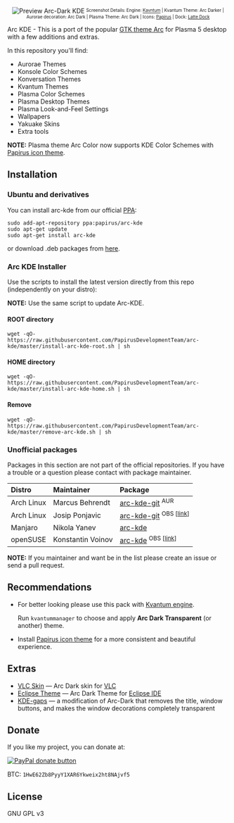 <p align="center">
  <img src="https://raw.githubusercontent.com/PapirusDevelopmentTeam/arc-kde/master/preview.png" alt="Preview Arc-Dark KDE"/>
  <sup><sub>Screenshot Details: Engine: <a href="https://github.com/tsujan/Kvantum/tree/master/Kvantum">Kavntum</a> | Kvantum Theme: Arc Darker | Aurorae decoration: Arc Dark | Plasma Theme: Arc Dark | Icons: <a href="https://github.com/PapirusDevelopmentTeam/papirus-icon-theme">Papirus</a> | Dock: <a href="https://github.com/psifidotos/Latte-Dock">Latte Dock</a></sub></sup>
</p>

Arc KDE - This is a port of the popular [GTK theme Arc](https://github.com/horst3180/Arc-theme) for Plasma 5 desktop with a few additions and extras.

In this repository you'll find:

- Aurorae Themes
- Konsole Color Schemes
- Konversation Themes
- Kvantum Themes
- Plasma Color Schemes
- Plasma Desktop Themes
- Plasma Look-and-Feel Settings
- Wallpapers
- Yakuake Skins
- Extra tools

**NOTE:** Plasma theme Arc Color now supports KDE Color Schemes with [Papirus icon theme](https://github.com/PapirusDevelopmentTeam/papirus-icon-theme).

## Installation

### Ubuntu and derivatives

You can install arc-kde from our official [PPA](https://launchpad.net/~papirus/+archive/ubuntu/arc-kde):

```
sudo add-apt-repository ppa:papirus/arc-kde
sudo apt-get update
sudo apt-get install arc-kde
```

or download .deb packages from [here](https://launchpad.net/~papirus/+archive/ubuntu/arc-kde/+packages).

### Arc KDE Installer

Use the scripts to install the latest version directly from this repo (independently on your distro):

**NOTE:** Use the same script to update Arc-KDE.

#### ROOT directory

```
wget -qO- https://raw.githubusercontent.com/PapirusDevelopmentTeam/arc-kde/master/install-arc-kde-root.sh | sh
```
#### HOME directory

```
wget -qO- https://raw.githubusercontent.com/PapirusDevelopmentTeam/arc-kde/master/install-arc-kde-home.sh | sh
```

#### Remove

```
wget -qO- https://raw.githubusercontent.com/PapirusDevelopmentTeam/arc-kde/master/remove-arc-kde.sh | sh
```

### Unofficial packages

Packages in this section are not part of the official repositories. If you have a trouble or a question please contact with package maintainer.

| **Distro** | **Maintainer**    | **Package** |
|:-----------|:------------------|:------------|
| Arch Linux | Marcus Behrendt   | [arc-kde-git](https://aur.archlinux.org/packages/arc-kde-git/) <sup>AUR</sup> |
| Arch Linux | Josip Ponjavic    | [arc-kde-git](https://software.opensuse.org/download.html?project=home:metakcahura&package=arc-kde-git) <sup>OBS [[link](https://build.opensuse.org/package/show/home:metakcahura/arc-kde-git)]</sub> |
| Manjaro    | Nikola Yanev      | [arc-kde](http://download.tuxfamily.org/gericom/README.html) |
| openSUSE   | Konstantin Voinov | [arc-kde](https://software.opensuse.org/download.html?project=home:kill_it&package=arc-kde) <sup>OBS [[link](https://build.opensuse.org/package/show/home:kill_it/arc-kde)]</sub> |

**NOTE:** If you maintainer and want be in the list please create an issue or send a pull request.

## Recommendations

- For better looking please use this pack with [Kvantum engine](https://github.com/tsujan/Kvantum/tree/master/Kvantum).

  Run `kvantummanager` to choose and apply **Arc Dark Transparent** (or another) theme.

- Install [Papirus icon theme](https://github.com/PapirusDevelopmentTeam/papirus-icon-theme) for a more consistent and beautiful experience.

## Extras

- [VLC Skin](https://github.com/varlesh/VLC-Arc-Dark) — Arc Dark skin for [VLC](http://www.videolan.org/vlc/)
- [Eclipse Theme](https://github.com/PapirusDevelopmentTeam/arc-kde/tree/master/extra/eclipse) ­— Arc Dark Theme for [Eclipse IDE](https://eclipse.org/ide/)
- [KDE-gaps](http://www.simonizor.gq/kde-gaps) — a modification of Arc-Dark that removes the title, window buttons, and makes the window decorations completely transparent
## Donate

If you like my project, you can donate at:

<span class="paypal"><a href="https://www.paypal.me/varlesh" title="Donate to this project using Paypal"><img src="https://www.paypalobjects.com/webstatic/mktg/Logo/pp-logo-100px.png" alt="PayPal donate button" /></a></span>

BTC: `1HwE62Zb8PyyY1XAR6Ykweix2ht8NAjvf5`

## License

GNU GPL v3
